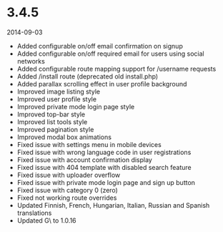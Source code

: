 # 3.4.5

2014-09-03

- Added configurable on/off email confirmation on signup
- Added configurable on/off required email for users using social networks
- Added configurable route mapping support for /username requests
- Added /install route (deprecated old install.php)
- Added parallax scrolling effect in user profile background
- Improved image listing style 
- Improved user profile style 
- Improved private mode login page style 
- Improved top-bar style
- Improved list tools style
- Improved pagination style
- Improved modal box animations
- Fixed issue with settings menu in mobile devices
- Fixed issue with wrong language code in user registrations
- Fixed issue with account confirmation display
- Fixed issue with 404 template with disabled search feature
- Fixed issue with uploader overflow
- Fixed issue with private mode login page and sign up button
- Fixed issue with category 0 (zero)
- Fixed not working route overrides
- Updated Finnish, French, Hungarian, Italian, Russian and Spanish translations
- Updated G\ to 1.0.16
